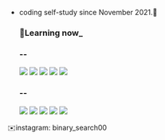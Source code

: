  - coding self-study since November 2021.🌱


     ### 📖Learning now_

     ### --
                                             
    <img src="https://img.shields.io/badge/C-97D772?style=flat-square&logo=C&logoColor=black"/></a> <img src="https://img.shields.io/badge/C++-65AD36?style=flat-square&logo=C%2B%2B&logoColor=white"/></a> <img src="https://img.shields.io/badge/Python-807BC7?style=flat-square&logo=Python&logoColor=white"/></a> <img src="https://img.shields.io/badge/JavaScript-FFEF60?style=flat-square&logo=JavaScript&logoColor=black"/></a> <img src="https://img.shields.io/badge/JAVA-FDD24E?style=flat-square&logo=Java&logoColor=black"/></a> 
 
 
 
     ### --
                                            
    <img src="https://img.shields.io/badge/Algorithm-BDB6BC?style=flat-square&logo=TheAlgorithms&logoColor=black"/></a> <img src="https://img.shields.io/badge/Linux-5B11B4?style=flat-square&logo=Linux&logoColor=white"/></a> <img src="https://img.shields.io/badge/Html-D77281?style=flat-square&logo=Html5&logoColor=white"/></a> <img src="https://img.shields.io/badge/Css-5F0053?style=flat-square&logo=Css3&logoColor=white"/></a>  <img src="https://img.shields.io/badge/Unreal-0E1128?style=flat-square&logo=UnrealEngine&logoColor=white"/></a> 
 
 



✉️instagram: binary_search00
